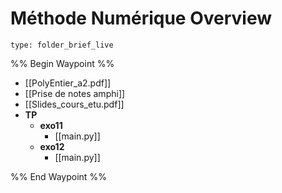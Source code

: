 # Méthode Numérique Overview
 
```ccard
type: folder_brief_live
```
 
%% Begin Waypoint %%
- [[PolyEntier_a2.pdf]]
- [[Prise de notes amphi]]
- [[Slides_cours_etu.pdf]]
- **TP**
	- **exo11**
		- [[main.py]]
	- **exo12**
		- [[main.py]]

%% End Waypoint %%